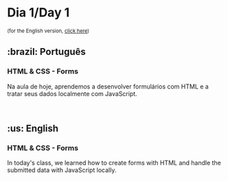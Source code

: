 # Dia 1/Day 1

<small>(for the English version, <a href="#en">click here</a>)</small>

<h2>:brazil: Português</h2>
<h3>HTML & CSS - Forms</h3>
<p>Na aula de hoje, aprendemos a desenvolver formulários com HTML e a tratar seus dados localmente com JavaScript.</p>
<br>

<h2 id="en">:us: English</h2>
<h3>HTML & CSS - Forms</h3>
<p>In today's class, we learned how to create forms with HTML and handle the submitted data with JavaScript locally.</p>
